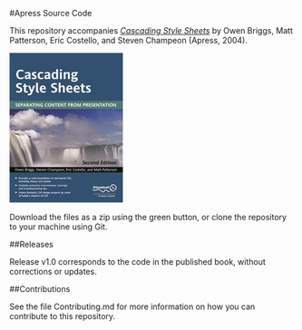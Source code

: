#Apress Source Code

This repository accompanies [*Cascading Style Sheets*](http://www.apress.com/9781590592311) by Owen Briggs, Matt Patterson, Eric Costello, and Steven Champeon (Apress, 2004).

![Cover image](9781590592311.jpg)

Download the files as a zip using the green button, or clone the repository to your machine using Git.

##Releases

Release v1.0 corresponds to the code in the published book, without corrections or updates.

##Contributions

See the file Contributing.md for more information on how you can contribute to this repository.
